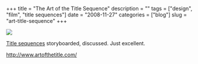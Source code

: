 +++
title = "The Art of the Title Sequence"
description = ""
tags = ["design", "film", "title sequences"]
date = "2008-11-27"
categories = ["blog"]
slug = "art-title-sequence"
+++



  <div class="notebook-screenshot"><a href="http://www.artofthetitle.com/"><img src="//konigi.com/media/bluga/wt492eb0edda120.jpg"/></a></div><p><a href="http://www.artofthetitle.com/">Title sequences</a> storyboarded, discussed. Just excellent. </p>
    
  <a href="http://www.artofthetitle.com/">http://www.artofthetitle.com/</a>
